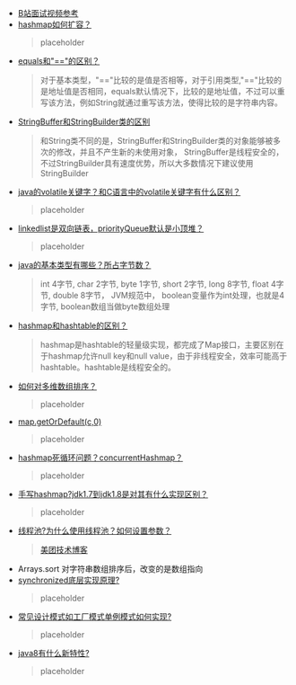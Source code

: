 - [B站面试视频参考](https://www.bilibili.com/video/BV1sE411M7Nv?from=search&seid=6755642384610971427)
- [hashmap如何扩容？](#)
  > placeholder
- [equals和"=="的区别？](#)
  > 对于基本类型，"=="比较的是值是否相等，对于引用类型,"=="比较的是地址值是否相同，equals默认情况下，比较的是地址值，不过可以重写该方法，例如String就通过重写该方法，使得比较的是字符串内容。
- [StringBuffer和StringBuilder类的区别](#)
  > 和String类不同的是，StringBuffer和StringBuilder类的对象能够被多次的修改，并且不产生新的未使用对象， StringBuffer是线程安全的，不过StringBuilder具有速度优势，所以大多数情况下建议使用StringBuilder
- [java的volatile关键字？和C语言中的volatile关键字有什么区别？](#)
  > placeholder
- [linkedlist是双向链表，priorityQueue默认是小顶堆？](#)
  > placeholder
- [java的基本类型有哪些？所占字节数？](#)
  > int 4字节, char 2字节, byte 1字节, short 2字节, long 8字节, float 4字节, double 8字节， JVM规范中， boolean变量作为int处理，也就是4字节, boolean数组当做byte数组处理
- [hashmap和hashtable的区别？](#)
  > hashmap是hashtable的轻量级实现，都完成了Map接口，主要区别在于hashmap允许null key和null value，由于非线程安全，效率可能高于hashtable。hashtable是线程安全的。
- [如何对多维数组排序？](#)
  > placeholder
- [map.getOrDefault(c,0)](#)
  > placeholder
- [hashmap死循环问题？concurrentHashmap？](#)
  > placeholder
- [手写hashmap?jdk1.7到jdk1.8是对其有什么实现区别？](#)
  > placeholder
- [线程池?为什么使用线程池？如何设置参数？](#)
  > [美团技术博客](https://tech.meituan.com/2020/04/02/java-pooling-pratice-in-meituan.html)
- Arrays.sort 对字符串数组排序后，改变的是数组指向
- [synchronized底层实现原理?](#)
  > placeholder
- [常见设计模式如工厂模式单例模式如何实现?](#)
  > placeholder
- [java8有什么新特性?](#)
  > placeholder

